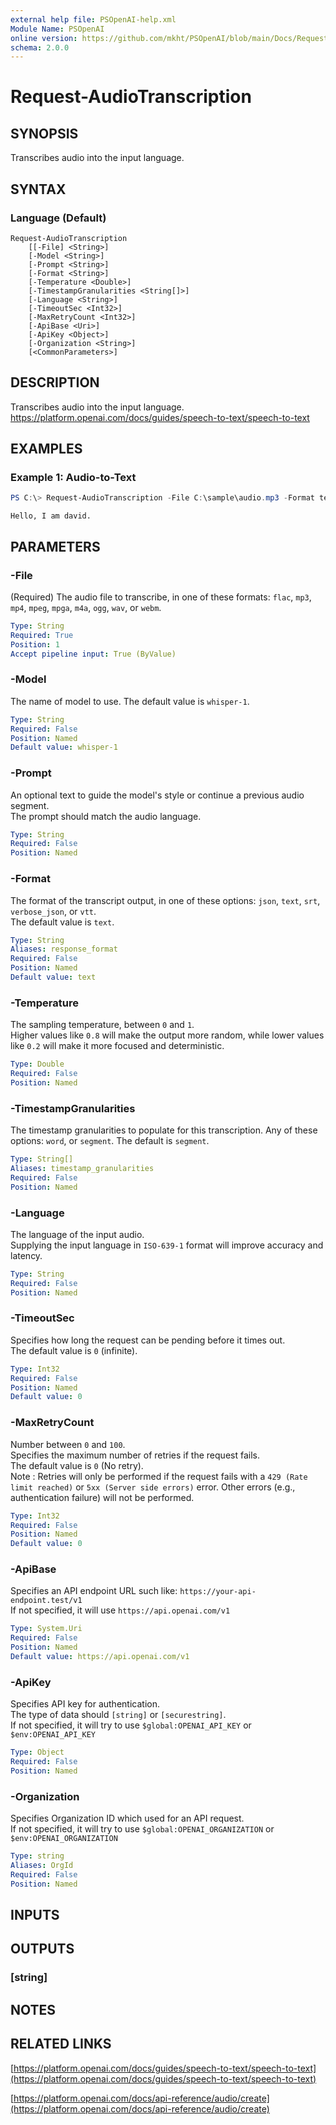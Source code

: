 ```yaml
---
external help file: PSOpenAI-help.xml
Module Name: PSOpenAI
online version: https://github.com/mkht/PSOpenAI/blob/main/Docs/Request-AudioTranscription.md
schema: 2.0.0
---
```


# Request-AudioTranscription

## SYNOPSIS
Transcribes audio into the input language.

## SYNTAX

### Language (Default)
```
Request-AudioTranscription
    [[-File] <String>]
    [-Model <String>]
    [-Prompt <String>]
    [-Format <String>]
    [-Temperature <Double>]
    [-TimestampGranularities <String[]>]
    [-Language <String>]
    [-TimeoutSec <Int32>]
    [-MaxRetryCount <Int32>]
    [-ApiBase <Uri>]
    [-ApiKey <Object>]
    [-Organization <String>]
    [<CommonParameters>]
```


## DESCRIPTION
Transcribes audio into the input language.  
https://platform.openai.com/docs/guides/speech-to-text/speech-to-text

## EXAMPLES

### Example 1: Audio-to-Text
```PowerShell
PS C:\> Request-AudioTranscription -File C:\sample\audio.mp3 -Format text
```
```
Hello, I am david.
```

## PARAMETERS

### -File
(Required)
The audio file to transcribe, in one of these formats: `flac`, `mp3`, `mp4`, `mpeg`, `mpga`, `m4a`, `ogg`, `wav`, or `webm`.  

```yaml
Type: String
Required: True
Position: 1
Accept pipeline input: True (ByValue)
```

### -Model
The name of model to use.
The default value is `whisper-1`.

```yaml
Type: String
Required: False
Position: Named
Default value: whisper-1
```

### -Prompt
An optional text to guide the model's style or continue a previous audio segment.  
The prompt should match the audio language.

```yaml
Type: String
Required: False
Position: Named
```

### -Format
The format of the transcript output, in one of these options: `json`, `text`, `srt`, `verbose_json`, or `vtt`.  
The default value is `text`.

```yaml
Type: String
Aliases: response_format
Required: False
Position: Named
Default value: text
```

### -Temperature
The sampling temperature, between `0` and `1`.  
Higher values like `0.8` will make the output more random, while lower values like `0.2` will make it more focused and deterministic.

```yaml
Type: Double
Required: False
Position: Named
```

### -TimestampGranularities
The timestamp granularities to populate for this transcription. Any of these options: `word`, or `segment`. The default is `segment`.

```yaml
Type: String[]
Aliases: timestamp_granularities
Required: False
Position: Named
```

### -Language
The language of the input audio.  
Supplying the input language in `ISO-639-1` format will improve accuracy and latency.

```yaml
Type: String
Required: False
Position: Named
```

### -TimeoutSec
Specifies how long the request can be pending before it times out.  
The default value is `0` (infinite).

```yaml
Type: Int32
Required: False
Position: Named
Default value: 0
```

### -MaxRetryCount
Number between `0` and `100`.  
Specifies the maximum number of retries if the request fails.  
The default value is `0` (No retry).  
Note : Retries will only be performed if the request fails with a `429 (Rate limit reached)` or `5xx (Server side errors)` error. Other errors (e.g., authentication failure) will not be performed.  

```yaml
Type: Int32
Required: False
Position: Named
Default value: 0
```

### -ApiBase
Specifies an API endpoint URL such like: `https://your-api-endpoint.test/v1`  
If not specified, it will use `https://api.openai.com/v1`

```yaml
Type: System.Uri
Required: False
Position: Named
Default value: https://api.openai.com/v1
```

### -ApiKey
Specifies API key for authentication.  
The type of data should `[string]` or `[securestring]`.  
If not specified, it will try to use `$global:OPENAI_API_KEY` or `$env:OPENAI_API_KEY`

```yaml
Type: Object
Required: False
Position: Named
```

### -Organization
Specifies Organization ID which used for an API request.  
If not specified, it will try to use `$global:OPENAI_ORGANIZATION` or `$env:OPENAI_ORGANIZATION`

```yaml
Type: string
Aliases: OrgId
Required: False
Position: Named
```

## INPUTS

## OUTPUTS

### [string]
## NOTES

## RELATED LINKS

[https://platform.openai.com/docs/guides/speech-to-text/speech-to-text](https://platform.openai.com/docs/guides/speech-to-text/speech-to-text)

[https://platform.openai.com/docs/api-reference/audio/create](https://platform.openai.com/docs/api-reference/audio/create)

